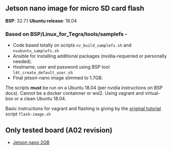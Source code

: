 ## Jetson nano image for micro SD card flash

**BSP**: 32.7.1
**Ubuntu release**: 18.04

### Based on BSP/Linux_for_Tegra/tools/samplefs - 

 - Code based totally on scripts `nv_build_samplefs.sh` and `nvubuntu_samplefs.sh`
 - Ansible for installing additional packages (nvidia-requeried or personally needed).
 - Hostname, user and password using BSP tool `l4t_create_default_user.sh`
 - Final jetson-nano image slimmed to 1.7GB.

The scripts **must** be run on a Ubuntu 18.04 (per nvidia instructions on BSP docs). Cannot be a docker containner or wsl2. Using vagrant and virtual-box or a clean Ubuntu 18.04.

Basic instructions for vagrant and flashing is giving by the [original tutorial](https://pythops.com/post/create-your-own-image-for-jetson-nano-board.html) script `flash-image.sh` 

## Only tested board (A02 revision)
- [Jetson nano 2GB](https://developer.nvidia.com/embedded/jetson-nano-2gb-developer-kit)
